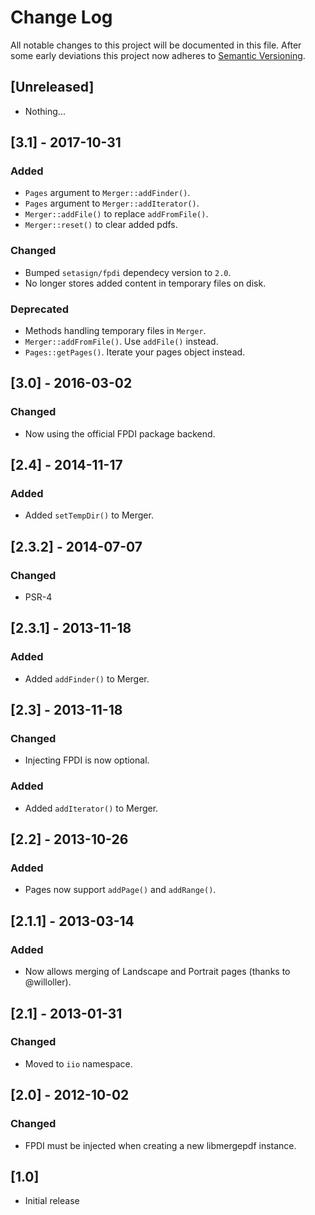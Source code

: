 # Change Log
All notable changes to this project will be documented in this file.
After some early deviations this project now adheres to [Semantic Versioning](http://semver.org/).

## [Unreleased]

- Nothing...

## [3.1] - 2017-10-31

### Added
- `Pages` argument to `Merger::addFinder()`.
- `Pages` argument to `Merger::addIterator()`.
- `Merger::addFile()` to replace `addFromFile()`.
- `Merger::reset()` to clear added pdfs.

### Changed
- Bumped `setasign/fpdi` dependecy version to `2.0`.
- No longer stores added content in temporary files on disk.

### Deprecated
- Methods handling temporary files in `Merger`.
- `Merger::addFromFile()`. Use `addFile()` instead.
- `Pages::getPages()`. Iterate your pages object instead.

## [3.0] - 2016-03-02

### Changed
- Now using the official FPDI package backend.

## [2.4] - 2014-11-17

### Added
- Added `setTempDir()` to Merger.

## [2.3.2] - 2014-07-07

### Changed
- PSR-4

## [2.3.1] - 2013-11-18

### Added
- Added `addFinder()` to Merger.

## [2.3] - 2013-11-18

### Changed
- Injecting FPDI is now optional.

### Added
- Added `addIterator()` to Merger.

## [2.2] - 2013-10-26

### Added
- Pages now support `addPage()` and `addRange()`.

## [2.1.1] - 2013-03-14

### Added
- Now allows merging of Landscape and Portrait pages (thanks to @willoller).

## [2.1] - 2013-01-31

### Changed
- Moved to `iio` namespace.

## [2.0] - 2012-10-02

### Changed
- FPDI must be injected when creating a new libmergepdf instance.

## [1.0]
- Initial release

